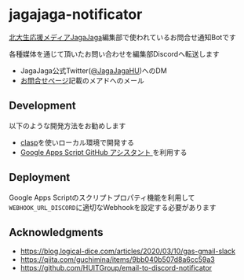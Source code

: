 # jagajaga-notificator

[北大生応援メディアJagaJaga](https://hu-jagajaga.com/)編集部で使われているお問合せ通知Botです

各種媒体を通じて頂いたお問い合わせを編集部Discordへ転送します

- JagaJaga公式Twitter([@JagaJagaHU](https://twitter.com/JagaJagaHU))へのDM
- [お問合せページ](https://hu-jagajaga.com/contact/)記載のメアドへのメール

## Development

以下のような開発方法をお勧めします

- [clasp](https://github.com/google/clasp)を使いローカル環境で開発する
- [Google Apps Script GitHub アシスタント
](https://chrome.google.com/webstore/detail/google-apps-script-github/lfjcgcmkmjjlieihflfhjopckgpelofo?hl=ja)を利用する

## Deployment

Google Apps Scriptのスクリプトプロパティ機能を利用して`WEBHOOK_URL_DISCORD`に適切なWebhookを設定する必要があります

## Acknowledgments 

- <https://blog.logical-dice.com/articles/2020/03/10/gas-gmail-slack>
- <https://qiita.com/guchimina/items/9bb040b507d8a6cc59a3>
- <https://github.com/HUITGroup/email-to-discord-notificator>
